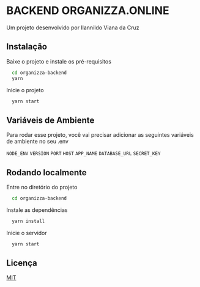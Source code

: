 
# BACKEND ORGANIZZA.ONLINE

Um projeto desenvolvido por Ilannildo Viana da Cruz


## Instalação

Baixe o projeto e instale os pré-requisitos

```bash
  cd organizza-backend
  yarn
```

Inicie o projeto
```bash
  yarn start
```

    
## Variáveis de Ambiente

Para rodar esse projeto, você vai precisar adicionar as seguintes variáveis de ambiente no seu .env

`NODE_ENV`
`VERSION`
`PORT`
`HOST`
`APP_NAME`
`DATABASE_URL`
`SECRET_KEY`


## Rodando localmente

Entre no diretório do projeto

```bash
  cd organizza-backend
```

Instale as dependências

```bash
  yarn install
```

Inicie o servidor

```bash
  yarn start
```


## Licença

[MIT](https://choosealicense.com/licenses/mit/)

